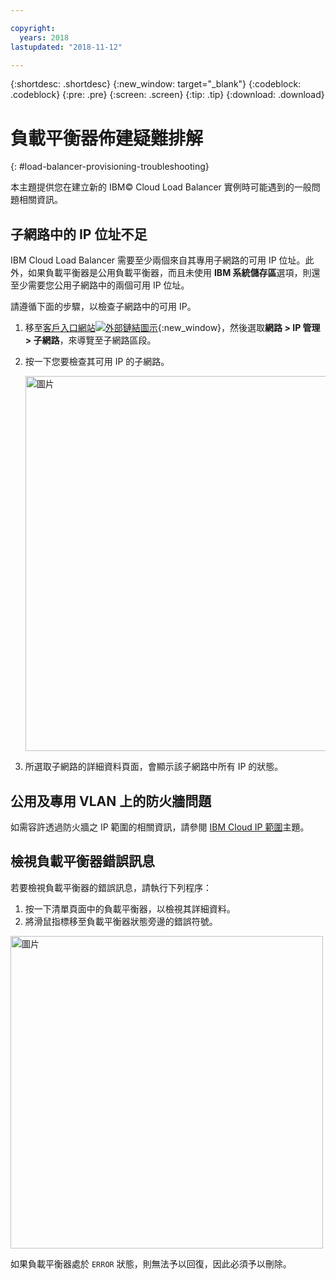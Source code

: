 ```yaml
---

copyright:
  years: 2018
lastupdated: "2018-11-12"

---
```


{:shortdesc: .shortdesc}
{:new_window: target="_blank"}
{:codeblock: .codeblock}
{:pre: .pre}
{:screen: .screen}
{:tip: .tip}
{:download: .download}

# 負載平衡器佈建疑難排解
{: #load-balancer-provisioning-troubleshooting}

本主題提供您在建立新的 IBM© Cloud Load Balancer 實例時可能遇到的一般問題相關資訊。

## 子網路中的 IP 位址不足
IBM Cloud Load Balancer 需要至少兩個來自其專用子網路的可用 IP 位址。此外，如果負載平衡器是公用負載平衡器，而且未使用 **IBM 系統儲存區**選項，則還至少需要您公用子網路中的兩個可用 IP 位址。 

請遵循下面的步驟，以檢查子網路中的可用 IP。

1. 移至[客戶入口網站![外部鏈結圖示](../../icons/launch-glyph.svg "外部鏈結圖示")](https://control.softlayer.com){:new_window}，然後選取**網路 > IP 管理 > 子網路**，來導覽至子網路區段。

2. 按一下您要檢查其可用 IP 的子網路。

	<img src="images/subnet_list.png" alt="圖片" style="width: 600px;"/>
		
3. 所選取子網路的詳細資料頁面，會顯示該子網路中所有 IP 的狀態。

## 公用及專用 VLAN 上的防火牆問題
如需容許透過防火牆之 IP 範圍的相關資訊，請參閱 [IBM Cloud IP 範圍](/docs/infrastructure/hardware-firewall-dedicated?topic=hardware-firewall-dedicated-ibm-cloud-ip-ranges#ibm-cloud-ip-ranges)主題。
 
## 檢視負載平衡器錯誤訊息
若要檢視負載平衡器的錯誤訊息，請執行下列程序：

1. 按一下清單頁面中的負載平衡器，以檢視其詳細資料。 
2. 將滑鼠指標移至負載平衡器狀態旁邊的錯誤符號。

<img src="images/lbaas_error_message.png" alt="圖片" style="width: 500px;"/>

如果負載平衡器處於 `ERROR` 狀態，則無法予以回復，因此必須予以刪除。
